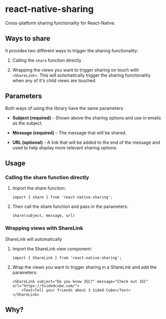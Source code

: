 # react-native-sharing

Cross-platform sharing functionality for React-Native.

## Ways to share

It provides two different ways to trigger the sharing functionality:

1. Calling the `share` function directly

2. Wrapping the views you want to trigger sharing on touch with `<ShareLink>`. This will automatically trigger the sharing functionality when any of it's child views are touched. 

## Parameters

Both ways of using this library have the same parameters:

* **Subject (required)** - Shown above the sharing options and use in emails as the subject.

* **Message (required)** - The message that will be shared.

* **URL (optional)** - A link that will be added to the end of the message and used to help display more relevant sharing options.

## Usage

### Calling the share function directly

1. Import the share function:

	```
	import { share } from 'react-native-sharing';
	```

2. Then call the share function and pass in the parameters:

	```
	share(subject, message, url)
	```

### Wrapping views with ShareLink

ShareLink will automatically


1. Import the ShareLink view component:
	
	```
	import { ShareLink } from 'react-native-sharing';
	```

2. Wrap the views you want to trigger sharing in a ShareLink and add the parameters:

	```
	<ShareLink subject="Do you know 3SC?" message="Check out 3SC" url="https://3sidedcube.com/">
		<Text>Tell your friends about 3 Sided Cube</Text>
	</ShareLink>
	```

## Why?

